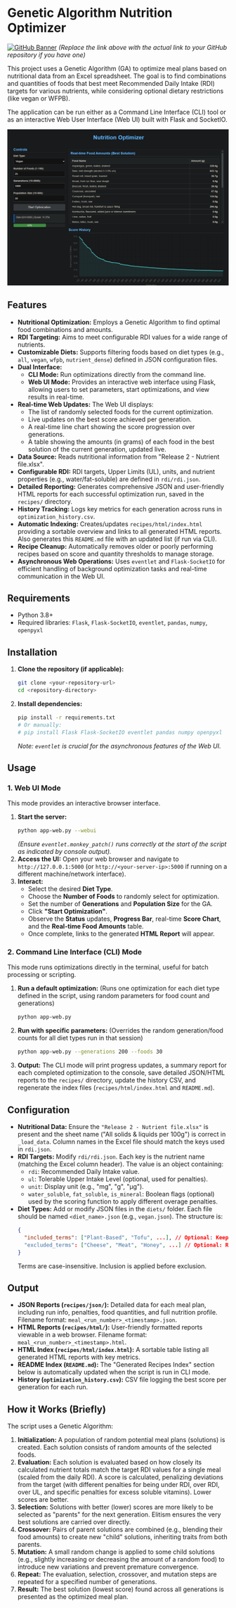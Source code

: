 # Genetic Algorithm Nutrition Optimizer

[![GitHub Banner](https://github.blog/wp-content/uploads/2008/12/forkme_right_darkblue_121621.png?resize=149%2C149)](https://github.com/alexlaverty/optimize-nutrition)
*(Replace the link above with the actual link to your GitHub repository if you have one)*

This project uses a Genetic Algorithm (GA) to optimize meal plans based on nutritional data from an Excel spreadsheet. The goal is to find combinations and quantities of foods that best meet Recommended Daily Intake (RDI) targets for various nutrients, while considering optional dietary restrictions (like vegan or WFPB).

The application can be run either as a Command Line Interface (CLI) tool or as an interactive Web User Interface (Web UI) built with Flask and SocketIO.

![](screenshot.png)

## Features

*   **Nutritional Optimization:** Employs a Genetic Algorithm to find optimal food combinations and amounts.
*   **RDI Targeting:** Aims to meet configurable RDI values for a wide range of nutrients.
*   **Customizable Diets:** Supports filtering foods based on diet types (e.g., `all`, `vegan`, `wfpb`, `nutrient_dense`) defined in JSON configuration files.
*   **Dual Interface:**
    *   **CLI Mode:** Run optimizations directly from the command line.
    *   **Web UI Mode:** Provides an interactive web interface using Flask, allowing users to set parameters, start optimizations, and view results in real-time.
*   **Real-time Web Updates:** The Web UI displays:
    *   The list of randomly selected foods for the current optimization.
    *   Live updates on the best score achieved per generation.
    *   A real-time line chart showing the score progression over generations.
    *   A table showing the amounts (in grams) of each food in the best solution of the current generation, updated live.
*   **Data Source:** Reads nutritional information from "Release 2 - Nutrient file.xlsx".
*   **Configurable RDI:** RDI targets, Upper Limits (UL), units, and nutrient properties (e.g., water/fat-soluble) are defined in `rdi/rdi.json`.
*   **Detailed Reporting:** Generates comprehensive JSON and user-friendly HTML reports for each successful optimization run, saved in the `recipes/` directory.
*   **History Tracking:** Logs key metrics for each generation across runs in `optimization_history.csv`.
*   **Automatic Indexing:** Creates/updates `recipes/html/index.html` providing a sortable overview and links to all generated HTML reports. Also generates this `README.md` file with an updated list (if run via CLI).
*   **Recipe Cleanup:** Automatically removes older or poorly performing recipes based on score and quantity thresholds to manage storage.
*   **Asynchronous Web Operations:** Uses `eventlet` and `Flask-SocketIO` for efficient handling of background optimization tasks and real-time communication in the Web UI.


## Requirements

*   Python 3.8+
*   Required libraries: `Flask`, `Flask-SocketIO`, `eventlet`, `pandas`, `numpy`, `openpyxl`

## Installation

1.  **Clone the repository (if applicable):**
    ```bash
    git clone <your-repository-url>
    cd <repository-directory>
    ```
2.  **Install dependencies:**
    ```bash
    pip install -r requirements.txt
    # Or manually:
    # pip install Flask Flask-SocketIO eventlet pandas numpy openpyxl
    ```
    *Note: `eventlet` is crucial for the asynchronous features of the Web UI.*

## Usage

### 1. Web UI Mode

This mode provides an interactive browser interface.

1.  **Start the server:**
    ```bash
    python app-web.py --webui
    ```
    *(Ensure `eventlet.monkey_patch()` runs correctly at the start of the script as indicated by console output).*
2.  **Access the UI:** Open your web browser and navigate to `http://127.0.0.1:5000` (or `http://<your-server-ip>:5000` if running on a different machine/network interface).
3.  **Interact:**
    *   Select the desired **Diet Type**.
    *   Choose the **Number of Foods** to randomly select for optimization.
    *   Set the number of **Generations** and **Population Size** for the GA.
    *   Click **"Start Optimization"**.
    *   Observe the **Status** updates, **Progress Bar**, real-time **Score Chart**, and the **Real-time Food Amounts** table.
    *   Once complete, links to the generated **HTML Report** will appear.

### 2. Command Line Interface (CLI) Mode

This mode runs optimizations directly in the terminal, useful for batch processing or scripting.

1.  **Run a default optimization:** (Runs one optimization for each diet type defined in the script, using random parameters for food count and generations)
    ```bash
    python app-web.py
    ```
2.  **Run with specific parameters:** (Overrides the random generation/food counts for all diet types run in that session)
    ```bash
    python app-web.py --generations 200 --foods 30
    ```
3.  **Output:** The CLI mode will print progress updates, a summary report for each completed optimization to the console, save detailed JSON/HTML reports to the `recipes/` directory, update the history CSV, and regenerate the index files (`recipes/html/index.html` and `README.md`).

## Configuration

*   **Nutritional Data:** Ensure the `"Release 2 - Nutrient file.xlsx"` is present and the sheet name ("All solids & liquids per 100g") is correct in `_load_data`. Column names in the Excel file should match the keys used in `rdi.json`.
*   **RDI Targets:** Modify `rdi/rdi.json`. Each key is the nutrient name (matching the Excel column header). The value is an object containing:
    *   `rdi`: Recommended Daily Intake value.
    *   `ul`: Tolerable Upper Intake Level (optional, used for penalties).
    *   `unit`: Display unit (e.g., "mg", "g", "μg").
    *   `water_soluble`, `fat_soluble`, `is_mineral`: Boolean flags (optional) used by the scoring function to apply different overage penalties.
*   **Diet Types:** Add or modify JSON files in the `diets/` folder. Each file should be named `<diet_name>.json` (e.g., `vegan.json`). The structure is:
    ```json
    {
      "included_terms": ["Plant-Based", "Tofu", ...], // Optional: Keep only foods containing these terms
      "excluded_terms": ["Cheese", "Meat", "Honey", ...] // Optional: Remove foods containing these terms
    }
    ```
    Terms are case-insensitive. Inclusion is applied before exclusion.

## Output

*   **JSON Reports (`recipes/json/`):** Detailed data for each meal plan, including run info, penalties, food quantities, and full nutrition profile. Filename format: `meal_<run_number>_<timestamp>.json`.
*   **HTML Reports (`recipes/html/`):** User-friendly formatted reports viewable in a web browser. Filename format: `meal_<run_number>_<timestamp>.html`.
*   **HTML Index (`recipes/html/index.html`):** A sortable table listing all generated HTML reports with key metrics.
*   **README Index (`README.md`):** The "Generated Recipes Index" section below is automatically updated when the script is run in CLI mode.
*   **History (`optimization_history.csv`):** CSV file logging the best score per generation for each run.

## How it Works (Briefly)

The script uses a Genetic Algorithm:

1.  **Initialization:** A population of random potential meal plans (solutions) is created. Each solution consists of random amounts of the selected foods.
2.  **Evaluation:** Each solution is evaluated based on how closely its calculated nutrient totals match the target RDI values for a single meal (scaled from the daily RDI). A score is calculated, penalizing deviations from the target (with different penalties for being under RDI, over RDI, over UL, and specific penalties for excess soluble vitamins). Lower scores are better.
3.  **Selection:** Solutions with better (lower) scores are more likely to be selected as "parents" for the next generation. Elitism ensures the very best solutions are carried over directly.
4.  **Crossover:** Pairs of parent solutions are combined (e.g., blending their food amounts) to create new "child" solutions, inheriting traits from both parents.
5.  **Mutation:** A small random change is applied to some child solutions (e.g., slightly increasing or decreasing the amount of a random food) to introduce new variations and prevent premature convergence.
6.  **Repeat:** The evaluation, selection, crossover, and mutation steps are repeated for a specified number of generations.
7.  **Result:** The best solution (lowest score) found across all generations is presented as the optimized meal plan.



